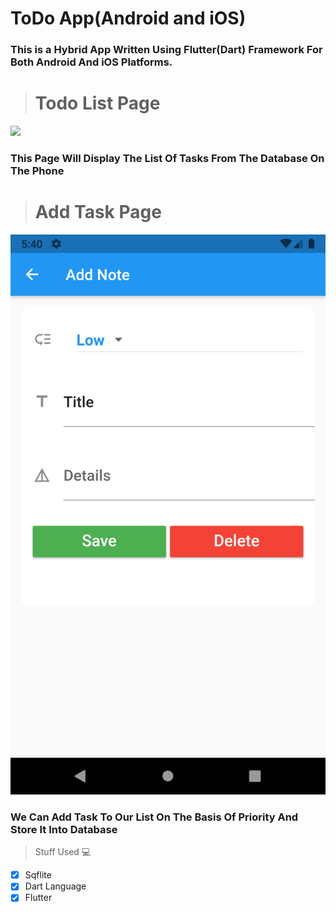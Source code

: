 # ToDo App(Android and iOS)

### This is a Hybrid App Written Using Flutter(Dart) Framework For Both Android And iOS Platforms.

> # Todo List Page

<img src="[Assets/icon.png](https://github.com/Raamkee/flutter_todo_list/blob/main/Screenshots/Screenshot_1615464534.png" width="200">

### This Page Will Display The List Of Tasks From The Database On The Phone

> # Add Task Page
![Screenshot 2019-06-10 at 4 08 06 PM](https://github.com/Raamkee/flutter_todo_list/blob/main/Screenshots/Screenshot_1615464628.png?raw=true)
### We Can Add Task To Our List On The Basis Of Priority And Store It Into Database

> Stuff  Used :computer:
- [x] Sqflite
- [x] Dart Language 
- [x] Flutter
